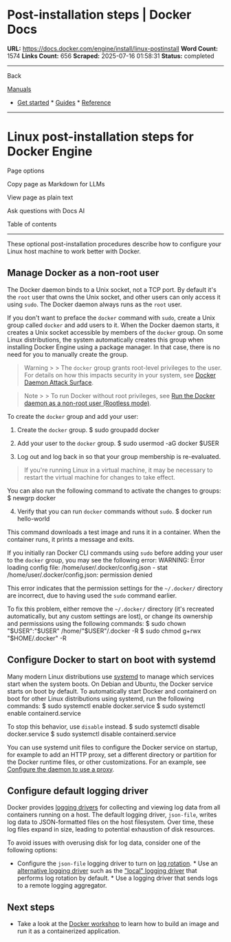 # Post-installation steps | Docker Docs

**URL:** https://docs.docker.com/engine/install/linux-postinstall
**Word Count:** 1574
**Links Count:** 656
**Scraped:** 2025-07-16 01:58:31
**Status:** completed

---

Back

[Manuals](https://docs.docker.com/manuals/)

  * [Get started](https://docs.docker.com/get-started/)   * [Guides](https://docs.docker.com/guides/)   * [Reference](https://docs.docker.com/reference/)

* * *

# Linux post-installation steps for Docker Engine

Page options

Copy page as Markdown for LLMs

View page as plain text

Ask questions with Docs AI

Table of contents

* * *

These optional post-installation procedures describe how to configure your Linux host machine to work better with Docker.

## Manage Docker as a non-root user

The Docker daemon binds to a Unix socket, not a TCP port. By default it's the `root` user that owns the Unix socket, and other users can only access it using `sudo`. The Docker daemon always runs as the `root` user.

If you don't want to preface the `docker` command with `sudo`, create a Unix group called `docker` and add users to it. When the Docker daemon starts, it creates a Unix socket accessible by members of the `docker` group. On some Linux distributions, the system automatically creates this group when installing Docker Engine using a package manager. In that case, there is no need for you to manually create the group.

> Warning >  > The `docker` group grants root-level privileges to the user. For details on how this impacts security in your system, see [Docker Daemon Attack Surface](https://docs.docker.com/engine/security/#docker-daemon-attack-surface).

> Note >  > To run Docker without root privileges, see [Run the Docker daemon as a non-root user \(Rootless mode\)](https://docs.docker.com/engine/security/rootless/).

To create the `docker` group and add your user:

  1. Create the `docker` group.                    $ sudo groupadd docker          

  2. Add your user to the `docker` group.                    $ sudo usermod -aG docker $USER          

  3. Log out and log back in so that your group membership is re-evaluated.

> If you're running Linux in a virtual machine, it may be necessary to restart the virtual machine for changes to take effect.

You can also run the following command to activate the changes to groups:                    $ newgrp docker          

  4. Verify that you can run `docker` commands without `sudo`.                    $ docker run hello-world          

This command downloads a test image and runs it in a container. When the container runs, it prints a message and exits.

If you initially ran Docker CLI commands using `sudo` before adding your user to the `docker` group, you may see the following error:                    WARNING: Error loading config file: /home/user/.docker/config.json -          stat /home/user/.docker/config.json: permission denied

This error indicates that the permission settings for the `~/.docker/` directory are incorrect, due to having used the `sudo` command earlier.

To fix this problem, either remove the `~/.docker/` directory \(it's recreated automatically, but any custom settings are lost\), or change its ownership and permissions using the following commands:                    $ sudo chown "$USER":"$USER" /home/"$USER"/.docker -R          $ sudo chmod g+rwx "$HOME/.docker" -R          

## Configure Docker to start on boot with systemd

Many modern Linux distributions use [systemd](https://systemd.io/) to manage which services start when the system boots. On Debian and Ubuntu, the Docker service starts on boot by default. To automatically start Docker and containerd on boot for other Linux distributions using systemd, run the following commands:               $ sudo systemctl enable docker.service     $ sudo systemctl enable containerd.service     

To stop this behavior, use `disable` instead.               $ sudo systemctl disable docker.service     $ sudo systemctl disable containerd.service     

You can use systemd unit files to configure the Docker service on startup, for example to add an HTTP proxy, set a different directory or partition for the Docker runtime files, or other customizations. For an example, see [Configure the daemon to use a proxy](https://docs.docker.com/engine/daemon/proxy/#systemd-unit-file).

## Configure default logging driver

Docker provides [logging drivers](https://docs.docker.com/engine/logging/) for collecting and viewing log data from all containers running on a host. The default logging driver, `json-file`, writes log data to JSON-formatted files on the host filesystem. Over time, these log files expand in size, leading to potential exhaustion of disk resources.

To avoid issues with overusing disk for log data, consider one of the following options:

  * Configure the `json-file` logging driver to turn on [log rotation](https://docs.docker.com/engine/logging/drivers/json-file/).   * Use an [alternative logging driver](https://docs.docker.com/engine/logging/configure/#configure-the-default-logging-driver) such as the ["local" logging driver](https://docs.docker.com/engine/logging/drivers/local/) that performs log rotation by default.   * Use a logging driver that sends logs to a remote logging aggregator.

## Next steps

  * Take a look at the [Docker workshop](https://docs.docker.com/get-started/workshop/) to learn how to build an image and run it as a containerized application.